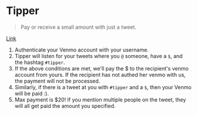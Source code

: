 # Tipper

> Pay or receive a small amount with just a tweet.

[Link](https://tipper-site.herokuapp.com)

1. Authenticate your Venmo account with your username.
2. Tipper will listen for your tweets where you `@` someone, have a `$`, and the hashtag `#tipper`.
3. If the above conditions are met, we'll pay the $ to the recipient's venmo account from yours. If the recipient has not authed her venmo with us, the payment will not be processed.
4. Similarly, if there is a tweet at you with `#tipper` and a `$`, then your Venmo will be paid :).
5. Max payment is $20! If you mention multiple people on the tweet, they will all get paid the amount you specified.


